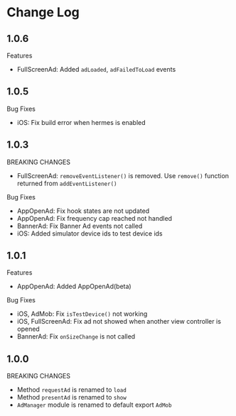 # Change Log

## 1.0.6

Features

- FullScreenAd: Added `adLoaded`, `adFailedToLoad` events

## 1.0.5

Bug Fixes

- iOS: Fix build error when hermes is enabled

## 1.0.3

BREAKING CHANGES

- FullScreenAd: `removeEventListener()` is removed. Use `remove()` function returned from `addEventListener()`

Bug Fixes

- AppOpenAd: Fix hook states are not updated
- AppOpenAd: Fix frequency cap reached not handled
- BannerAd: Fix Banner Ad events not called
- iOS: Added simulator device ids to test device ids

## 1.0.1

Features

- AppOpenAd: Added AppOpenAd(beta)

Bug Fixes

- iOS, AdMob: Fix `isTestDevice()` not working
- iOS, FullScreenAd: Fix ad not showed when another view controller is opened
- BannerAd: Fix `onSizeChange` is not called

## 1.0.0

BREAKING CHANGES

- Method `requestAd` is renamed to `load`
- Method `presentAd` is renamed to `show`
- `AdManager` module is renamed to default export `AdMob`